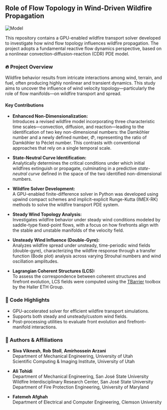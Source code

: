 ## Role of Flow Topology in Wind-Driven Wildfire Propagation

![Model](https://github.com/siva-viknesh/Wildland_Fire_Dynamics/blob/main/0_Scaling_Analysis/Scaling_analysis.jpg)

This repository contains a GPU-enabled wildfire transport solver developed to investigate how wind flow topology influences wildfire propagation. The project adopts a fundamental reactive flow dynamics perspective, based on a nonlinear convection-diffusion-reaction (CDR) PDE model.

### 🔥 Project Overview

Wildfire behavior results from intricate interactions among wind, terrain, and fuel, often producing highly nonlinear and transient dynamics. This study aims to uncover the influence of wind velocity topology—particularly the role of flow manifolds—on wildfire transport and spread.

#### Key Contributions

- **Enhanced Non-Dimensionalization:**  
  Introduces a revised wildfire model incorporating three characteristic time scales—convection, diffusion, and reaction—leading to the identification of two key non-dimensional numbers: the Damköhler number and a newly defined number, $\Phi$, representing the ratio of Damköhler to Péclet number. This contrasts with conventional approaches that rely on a single temporal scale.

- **State-Neutral Curve Identification:**  
  Analytically determines the critical conditions under which initial wildfires extinguish or propagate, culminating in a predictive *state-neutral curve* defined in the space of the two identified non-dimensional numbers.

- **Wildfire Solver Development:**  
  A GPU-enabled finite-difference solver in Python was developed using upwind compact schemes and implicit-explicit Runge-Kutta (IMEX-RK) methods to solve the wildfire transport PDE system.

- **Steady Wind Topology Analysis:**  
  Investigates wildfire behavior under steady wind conditions modeled by saddle-type fixed-point flows, with a focus on how firefronts align with the stable and unstable manifolds of the velocity field.

- **Unsteady Wind Influence (Double-Gyre):**  
  Analyzes wildfire spread under unsteady, time-periodic wind fields (double-gyre), characterizing the wildfire response through a transfer function (Bode plot) analysis across varying Strouhal numbers and wind oscillation amplitudes.

- **Lagrangian Coherent Structures (LCS):**  
   To assess the correspondence between coherent structures and firefront evolution, LCS fields were computed using the [TBarrier](https://github.com/haller-group/TBarrier) toolbox by the Haller ETH Group.

### 🚀 Code Highlights

- GPU-accelerated solver for efficient wildfire transport simulations.
- Supports both steady and unsteady/custom wind fields.
- Post-processing utilities to evaluate front evolution and firefront–manifold interactions.

### 👥 Authors & Affiliations

- **Siva Viknesh**, **Rob Stoll**, **Amirhossein Arzani**  
  Department of Mechanical Engineering, University of Utah  
  Scientific Computing & Imaging Institute, University of Utah

- **Ali Tohidi**  
  Department of Mechanical Engineering, San José State University  
  Wildfire Interdisciplinary Research Center, San José State University  
  Department of Fire Protection Engineering, University of Maryland

- **Fatemeh Afghah**  
  Department of Electrical and Computer Engineering, Clemson University
